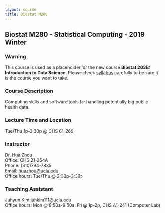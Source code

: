 ```yaml
---
layout: course
title: Biostat M280
---
```


## Biostat M280 - Statistical Computing - 2019 Winter

### Warning

This course is used as a placeholder for the new course **Biostat 203B: Introduction to Data Science**. Please check [syllabus](./syllabus.html) carefully to be sure it is the course you want to take.  

### Course Description

Computing skills and software tools for handling potentially big public health data.   

### Lecture Time and Location

Tue/Thu 1p-2:30p @ CHS 61-269    

### Instructor

[Dr. Hua Zhou](http://hua-zhou.github.io/)  
Office: CHS 21-254A  
Phone: (310)794-7835  
Email: <huazhou@ucla.edu>  
Office hours: Tue/Thu @ 2:30p-3:30p

### Teaching Assistant

Juhyun Kim <juhkim111@ucla.edu>  
Office hours: Mon @ 8:50a-9:50a, Fri @ 1p-2p, CHS A1-241 (Computer Lab)   
